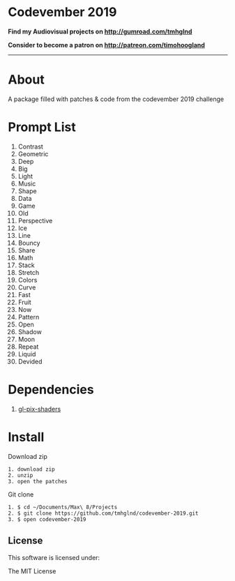 # Codevember 2019

**Find my Audiovisual projects on http://gumroad.com/tmhglnd**

**Consider to become a patron on http://patreon.com/timohoogland**

---

# About

A package filled with patches & code from the codevember 2019 challenge

# Prompt List
1. Contrast
2. Geometric
3. Deep
4. Big
5. Light
6. Music
7. Shape
8. Data
9. Game
10. Old
11. Perspective
12. Ice
13. Line
14. Bouncy
15. Share
16. Math 
17. Stack
18. Stretch
19. Colors
20. Curve
21. Fast
22. Fruit
23. Now
24. Pattern
25. Open
26. Shadow
27. Moon
28. Repeat 
29. Liquid
30. Devided

# Dependencies

1. [gl-pix-shaders](https://github.com/tmhglnd/gl-pix-shaders.git)

# Install

Download zip
```
1. download zip
2. unzip
3. open the patches
```
Git clone
```
1. $ cd ~/Documents/Max\ 8/Projects
2. $ git clone https://github.com/tmhglnd/codevember-2019.git
3. $ open codevember-2019
```

## License

This software is licensed under:

The MIT License